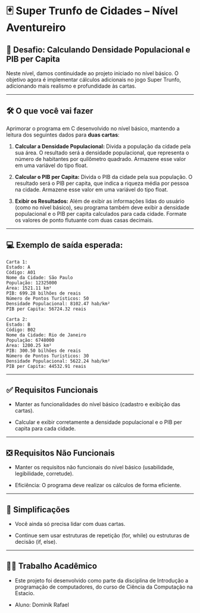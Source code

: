 # 🃏 Super Trunfo de Cidades – Nível Aventureiro

## 🎯 Desafio: Calculando Densidade Populacional e PIB per Capita

Neste nível, damos continuidade ao projeto iniciado no nível básico. O objetivo agora é implementar cálculos adicionais no jogo Super Trunfo, adicionando mais realismo e profundidade às cartas.

---

## 🛠️ O que você vai fazer

Aprimorar o programa em C desenvolvido no nível básico, mantendo a leitura dos seguintes dados para **duas cartas**:

1. **Calcular a Densidade Populacional:** Divida a população da cidade pela sua área. O resultado será a densidade populacional, que representa o número de habitantes por quilômetro quadrado. Armazene esse valor em uma variável do tipo float.

2. **Calcular o PIB per Capita:** Divida o PIB da cidade pela sua população. O resultado será o PIB per capita, que indica a riqueza média por pessoa na cidade. Armazene esse valor em uma variável do tipo float.

3. **Exibir os Resultados:** Além de exibir as informações lidas do usuário (como no nível básico), seu programa também deve exibir a densidade populacional e o PIB per capita calculados para cada cidade. Formate os valores de ponto flutuante com duas casas decimais.

---

## 💻 Exemplo de saída esperada:

```text
Carta 1:
Estado: A
Código: A01
Nome da Cidade: São Paulo
População: 12325000
Área: 1521.11 km²
PIB: 699.28 bilhões de reais
Número de Pontos Turísticos: 50
Densidade Populacional: 8102.47 hab/km²
PIB per Capita: 56724.32 reais

Carta 2:
Estado: B
Código: B02
Nome da Cidade: Rio de Janeiro
População: 6748000
Área: 1200.25 km²
PIB: 300.50 bilhões de reais
Número de Pontos Turísticos: 30
Densidade Populacional: 5622.24 hab/km²
PIB per Capita: 44532.91 reais
```

---

## ✅ Requisitos Funcionais

- Manter as funcionalidades do nível básico (cadastro e exibição das cartas).

- Calcular e exibir corretamente a densidade populacional e o PIB per capita para cada cidade.

---

## ❎ Requisitos Não Funcionais

- Manter os requisitos não funcionais do nível básico (usabilidade, legibilidade, corretude).

- Eficiência: O programa deve realizar os cálculos de forma eficiente.

---

## 🚫 Simplificações

- Você ainda só precisa lidar com duas cartas.
 
- Continue sem usar estruturas de repetição (for, while) ou estruturas de decisão (if, else).

---

## 👨‍🎓 Trabalho Acadêmico

- Este projeto foi desenvolvido como parte da disciplina de Introdução a programação de computadores, do curso de Ciência da Computação na Estacio.

- Aluno: Dominik Rafael
